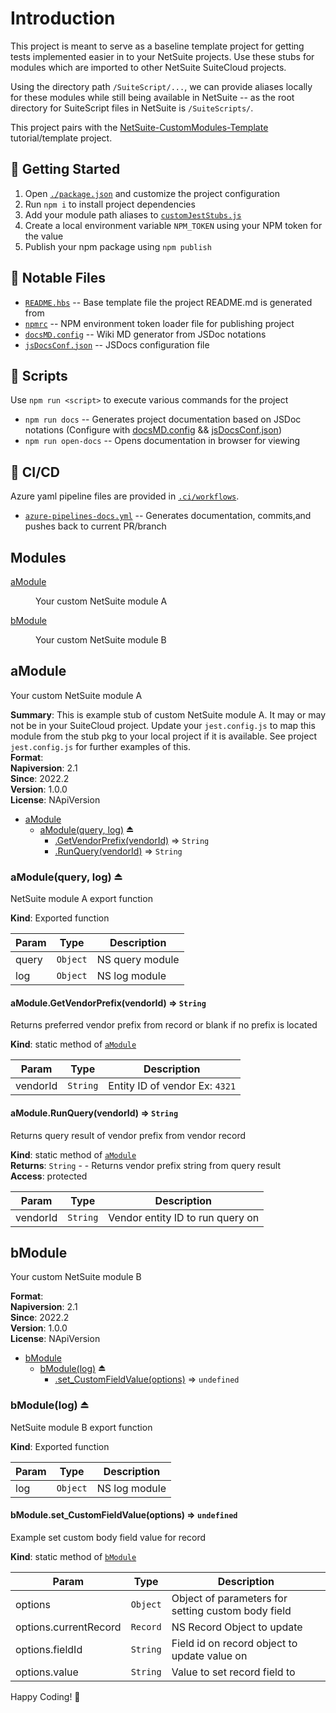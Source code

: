 # Introduction

This project is meant to serve as a baseline template project for getting tests implemented easier in to your NetSuite projects. Use these stubs for modules which are imported to other NetSuite SuiteCloud projects.

Using the directory path `/SuiteScript/...`, we can provide aliases locally for these modules while still being available in NetSuite -- as the root directory for SuiteScript files in NetSuite is `/SuiteScripts/`.

This project pairs with the [NetSuite-CustomModules-Template](https://github.com/devnetkc/NetSuite-CustomModules-Template) tutorial/template project.

## 🎉 Getting Started

1. Open [`./package.json`](./package.json) and customize the project configuration
2. Run `npm i` to install project dependencies
3. Add your module path aliases to [`customJestStubs.js`](./customJestStubs.js)
4. Create a local environment variable `NPM_TOKEN` using your NPM token for the value
5. Publish your npm package using `npm publish`

## 🧐 Notable Files

- [`README.hbs`](./.ci/templates/README.hbs) -- Base template file the project README.md is generated from
- [`npmrc`](./.npmrc) -- NPM environment token loader file for publishing project
- [`docsMD.config`](./.ci/config/docsMD.config.js) -- Wiki MD generator from JSDoc notations
- [`jsDocsConf.json`](./.ci/config/jsDocsConf.json) -- JSDocs configuration file

## 🔨 Scripts

Use `npm run <script>` to execute various commands for the project

- `npm run docs` -- Generates project documentation based on JSDoc notations (Configure with [docsMD.config](./.ci/config/docsMD.config.js) && [jsDocsConf.json](./.ci/config/jsDocsConf.json))
- `npm run open-docs` -- Opens documentation in browser for viewing

## 👷 CI/CD

Azure yaml pipeline files are provided in [`.ci/workflows`](./.ci/workflows).

- [`azure-pipelines-docs.yml`](./.ci/workflows/azure-pipelines-docs.yml) -- Generates documentation, commits,and pushes back to current PR/branch



## Modules

<dl>
<dt><a href="#module_aModule">aModule</a></dt>
<dd><p>Your custom NetSuite module A</p>
</dd>
<dt><a href="#module_bModule">bModule</a></dt>
<dd><p>Your custom NetSuite module B</p>
</dd>
</dl>

<a name="module_aModule"></a>

## aModule
Your custom NetSuite module A

**Summary**: This is example stub of custom NetSuite module A.  It may or may not be in your SuiteCloud project.
Update your `jest.config.js` to map this module from the stub pkg to your local project if it is available.
See project `jest.config.js` for further examples of this.  
**Format**:   
**Napiversion**: 2.1  
**Since**: 2022.2  
**Version**: 1.0.0  
**License**: NApiVersion  

* [aModule](#module_aModule)
    * [aModule(query, log)](#exp_module_aModule--aModule) ⏏
        * [.GetVendorPrefix(vendorId)](#module_aModule--aModule.GetVendorPrefix) ⇒ <code>String</code>
        * [.RunQuery(vendorId)](#module_aModule--aModule.RunQuery) ⇒ <code>String</code>

<a name="exp_module_aModule--aModule"></a>

### aModule(query, log) ⏏
NetSuite module A export function

**Kind**: Exported function  

| Param | Type | Description |
| --- | --- | --- |
| query | <code>Object</code> | NS query module |
| log | <code>Object</code> | NS log module |

<a name="module_aModule--aModule.GetVendorPrefix"></a>

#### aModule.GetVendorPrefix(vendorId) ⇒ <code>String</code>
Returns preferred vendor prefix from record or blank if no prefix is located

**Kind**: static method of [<code>aModule</code>](#exp_module_aModule--aModule)  

| Param | Type | Description |
| --- | --- | --- |
| vendorId | <code>String</code> | Entity ID of vendor Ex: `4321` |

<a name="module_aModule--aModule.RunQuery"></a>

#### aModule.RunQuery(vendorId) ⇒ <code>String</code>
Returns query result of vendor prefix from vendor record

**Kind**: static method of [<code>aModule</code>](#exp_module_aModule--aModule)  
**Returns**: <code>String</code> - - Returns vendor prefix string from query result  
**Access**: protected  

| Param | Type | Description |
| --- | --- | --- |
| vendorId | <code>String</code> | Vendor entity ID to run query on |

<a name="module_bModule"></a>

## bModule
Your custom NetSuite module B

**Format**:   
**Napiversion**: 2.1  
**Since**: 2022.2  
**Version**: 1.0.0  
**License**: NApiVersion  

* [bModule](#module_bModule)
    * [bModule(log)](#exp_module_bModule--bModule) ⏏
        * [.set_CustomFieldValue(options)](#module_bModule--bModule.set_CustomFieldValue) ⇒ <code>undefined</code>

<a name="exp_module_bModule--bModule"></a>

### bModule(log) ⏏
NetSuite module B export function

**Kind**: Exported function  

| Param | Type | Description |
| --- | --- | --- |
| log | <code>Object</code> | NS log module |

<a name="module_bModule--bModule.set_CustomFieldValue"></a>

#### bModule.set\_CustomFieldValue(options) ⇒ <code>undefined</code>
Example set custom body field value for record

**Kind**: static method of [<code>bModule</code>](#exp_module_bModule--bModule)  

| Param | Type | Description |
| --- | --- | --- |
| options | <code>Object</code> | Object of parameters for setting custom body field |
| options.currentRecord | <code>Record</code> | NS Record Object to update |
| options.fieldId | <code>String</code> | Field id on record object to update value on |
| options.value | <code>String</code> | Value to set record field to |


Happy Coding! 🥳
